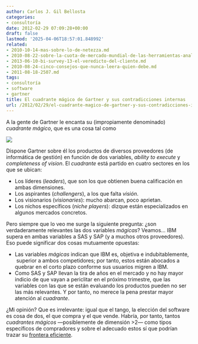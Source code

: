 ```yaml
---
author: Carlos J. Gil Bellosta
categories:
- consultoría
date: 2012-02-29 07:09:28+00:00
draft: false
lastmod: '2025-04-06T18:57:01.848992'
related:
- 2010-10-14-mas-sobre-lo-de-netezza.md
- 2010-08-22-sobre-la-cuota-de-mercado-mundial-de-las-herramientas-analiticas-de-negocio.md
- 2013-06-10-bi-survey-13-el-veredicto-del-cliente.md
- 2010-08-24-cinco-consejos-que-nunca-leera-quien-debe.md
- 2011-08-18-2507.md
tags:
- consultoría
- software
- gartner
title: El cuadrante mágico de Gartner y sus contradicciones internas
url: /2012/02/29/el-cuadrante-magico-de-gartner-y-sus-contradicciones-internas/
---
```


A la gente de Gartner le encanta su (impropiamente denominado) _cuadrante mágico_, que es una cosa tal como

[![](/wp-uploads/2012/02/gartner-magic-quadrant-bi-platforms-2012.png#center)
](/wp-uploads/2012/02/gartner-magic-quadrant-bi-platforms-2012.png#center)

Dispone Gartner sobre él los productos de diversos proveedores (de informática de gestión) en función de dos variables, _ability to execute_ y _completeness of vision_. El _cuadrante_ está partido en cuatro sectores en los que se ubican:

* Los líderes (_leaders_), que son los que obtienen buena calificación en ambas dimensiones.
* Los aspirantes (_challengers_), a los que falta _visión_.
* Los visionarios (_visionaries_): mucho abarcan, poco aprietan.
* Los nichos específicos (_niche players_): dizque están especializados en algunos mercados concretos.


Pero siempre que lo veo me surge la siguiente pregunta: ¿son verdaderamente relevantes las dos variables _mágicas_? Veamos... IBM supera en ambas variables a SAS y SAP (y a muchos otros proveedores). Eso puede significar dos cosas mutuamente opuestas:

* Las variables _mágicas_ indican que IBM es, objetiva e indubitablemente,  superior a ambos competidores; por tanto, estos están abocados a quebrar en el corto plazo conforme sus usuarios migren a IBM.
* Como SAS y SAP llevan la tira de años en el mercado y no hay mayor indicio de que vayan a periclitar en el próximo trimestre, que las variables con las que se están evaluando los productos pueden no ser las más relevantes. Y por tanto, no merece la pena prestar mayor atención al _cuadrante_.

¿Mi opinión? Que es irrelevante: igual que el tango, la elección del software es cosa de dos, el que compra y el que vende. Habría, por tanto, tantos _cuadrantes mágicos_ —posiblemente de dimensión >2— como tipos específicos de compradores y sobre el adecuado estos sí que podrían trazar su [frontera eficiente](http://en.wikipedia.org/wiki/Efficient_frontier).